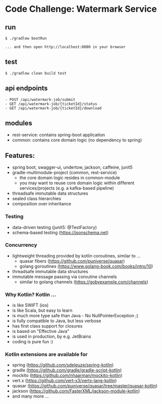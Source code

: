 # Code Challenge: Watermark Service

## run
    $ ./gradlew bootRun

    ... and then open http://localhost:8080 in your browser
    
## test
    $ ./gradlew clean build test
  
## api endpoints
    - POST /api/watermark-job/submit
    - GET /api/watermark-job/{ticketId}/status
    - GET /api/watermark-job/{ticketId}/download
    
## modules
- rest-service: contains spring-boot application
- common: contains core domain logic (no dependency to spring)
    
## Features:
- spring boot, swagger-ui, undertow, jackson, caffeine, junit5
- gradle-multimodule-project (common, rest-service)
    - the core domain logic resides in common-module
    - you may want to reuse core domain logic within different services/projects (e.g. a kafka-based pipeline) 
- threadsafe immutable data structures 
- sealed class hierarchies
- composition over inheritance

### Testing
- data-driven testing (junit5: @TestFactory)
- schema-based testing (https://jsonschema.net)

### Concurrency
- lightweight threading provided by kotlin coroutines, similar to ... 
    - quasar fibers (https://github.com/puniverse/quasar)
    - golang goroutines (https://www.golang-book.com/books/intro/10)
- threadsafe immutable data structures
- immutable message passing via coroutine channels 
    - similar to golang channels (https://gobyexample.com/channels)


### Why Kotlin? Kotlin ...
- is like SWIFT (ios)
- is like Scala, but easy to learn
- is much more type safe than Java - No NullPointerException ;) 
- is fully compatible to Java, but less verbose
- has first class support for closures
- is based on "Effective Java"
- is used in production, by e.g. JetBrains
- coding is pure fun :)


### Kotlin extensions are available for
- spring (https://github.com/sdeleuze/spring-kotlin)
- gradle (https://github.com/gradle/gradle-script-kotlin)
- mockito (https://github.com/nhaarman/mockito-kotlin)
- vert.x (https://github.com/vert-x3/vertx-lang-kotlin)
- quasar (https://github.com/puniverse/quasar/tree/master/quasar-kotlin)
- jackson (https://github.com/FasterXML/jackson-module-kotlin)
- and many more ...